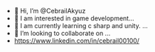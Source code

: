 - 👋 Hi, I’m @CebrailAkyuz
- 👀 I am interested in game development...
- 🌱 I am currently learning c sharp and unity. ...
- 💞️ I’m looking to collaborate on ...
- https://www.linkedin.com/in/cebrail00100/

<!---
Cebrail000001F/Cebrail000001F is a ✨ special ✨ repository because its `README.md` (this file) appears on your GitHub profile.
You can click the Preview link to take a look at your changes.
--->
